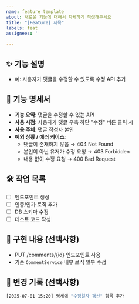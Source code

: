 ```yaml
---
name: feature template
about: 새로운 기능에 대해서 자세하게 작성해주세요
title: "[Feature] 제목"
labels: feat
assignees: ''

---
```


## ✨ 기능 설명

<!-- 어떤 기능을 개발할 예정인지 명확하고 간단히 설명해주세요 -->
- 예: 사용자가 댓글을 수정할 수 있도록 수정 API 추가

## 📄 기능 명세서

<!-- 기능이 충족해야 하는 조건, 제한 사항, UI 흐름 등 구체적인 요구사항을 작성해주세요 -->
- **기능 요약**: 댓글을 수정할 수 있는 API
- **사용 시점**: 사용자가 댓글 우측 하단 "수정" 버튼 클릭 시
- **사용 주체**: 댓글 작성자 본인
- **예외 상황 / 에러 케이스**:
  - 댓글이 존재하지 않음 → 404 Not Found
  - 본인이 아닌 유저가 수정 요청 → 403 Forbidden
  - 내용 없이 수정 요청 → 400 Bad Request


## 🛠️ 작업 목록

<!-- 기능 개발에 필요한 작업 항목을 나열해주세요 -->
- [ ] 엔드포인트 생성  
- [ ] 인증/인가 로직 추가  
- [ ] DB 스키마 수정  
- [ ] 테스트 코드 작성  

## 🧩 구현 내용 (선택사항)

<!-- 실제 구현된 방식이나 중요 고려사항이 있다면 여기에 정리해주세요 -->
- PUT /comments/{id} 엔드포인트 사용
- 기존 `CommentService` 내부 로직 일부 수정

## 📆 변경 기록 (선택사항)

<!-- 작업 중간 혹은 완료 후 체크리스트나 요구사항 변경을 기록해주세요 -->
```bash
[2025-07-01 15:20] 명세에 "수정일자 갱신" 항목 추가
